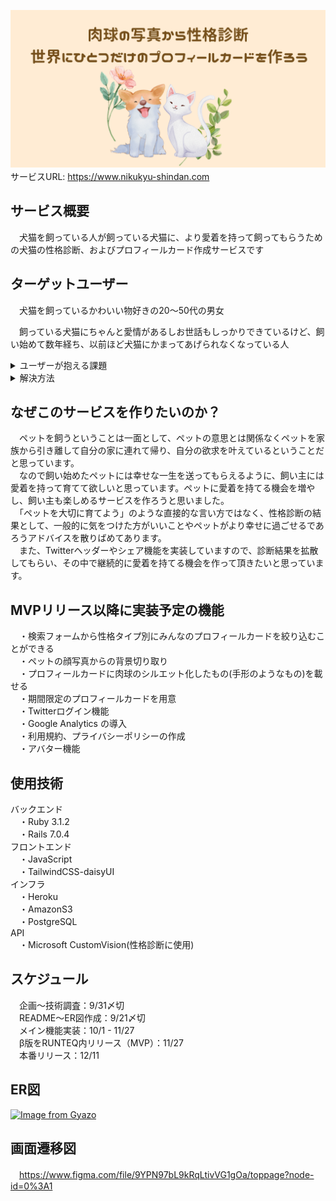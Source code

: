 ![ロゴ画像](app/assets/images/ogp.png)
　サービスURL: https://www.nikukyu-shindan.com
## サービス概要

　犬猫を飼っている人が飼っている犬猫に、より愛着を持って飼ってもらうための犬猫の性格診断、およびプロフィールカード作成サービスです

## ターゲットユーザー

　犬猫を飼っているかわいい物好きの20〜50代の男女

　飼っている犬猫にちゃんと愛情があるしお世話もしっかりできているけど、飼い始めて数年経ち、以前ほど犬猫にかまってあげられなくなっている人<br>

<details>
 <summary>ユーザーが抱える課題</summary>
　犬猫を飼い始めた当初は小さかったしすごく可愛くて愛情を持って育ててきた<br>
　今も可愛いと思うしお世話もしっかりできているが、飼い始めた当初よりはかまってあげられていない
</details>

<details>
 <summary>解決方法</summary>
　①肉球の性格診断結果を通して犬猫の行動、性格により興味を持ってもらう<br>
　②プロフィールカードをSNSプロフィールに設定していただくことで、さらに身近に犬猫を感じてもらう<br>
　③シェア機能による性格診断結果やプロフィールカードの共有で、飼い主同士のコミュニケーションをしてもらう<br>
　これら①〜③を通して飼い主が犬猫を意識するきっかけを多くつくり、今までより愛着を持って飼ってもらう
</details>

## なぜこのサービスを作りたいのか？<br>
　ペットを飼うということは一面として、ペットの意思とは関係なくペットを家族から引き離して自分の家に連れて帰り、自分の欲求を叶えているということだと思っています。<br>
　なので飼い始めたペットには幸せな一生を送ってもらえるように、飼い主には愛着を持って育てて欲しいと思っています。ペットに愛着を持てる機会を増やし、飼い主も楽しめるサービスを作ろうと思いました。<br>
　「ペットを大切に育てよう」のような直接的な言い方ではなく、性格診断の結果として、一般的に気をつけた方がいいことやペットがより幸せに過ごせるであろうアドバイスを散りばめてあります。<br>
　また、Twitterヘッダーやシェア機能を実装していますので、診断結果を拡散してもらい、その中で継続的に愛着を持てる機会を作って頂きたいと思っています。

## MVPリリース以降に実装予定の機能

　・検索フォームから性格タイプ別にみんなのプロフィールカードを絞り込むことができる<br>
　・ペットの顔写真からの背景切り取り<br>
　・プロフィールカードに肉球のシルエット化したもの(手形のようなもの)を載せる<br>
　・期間限定のプロフィールカードを用意<br>
　・Twitterログイン機能<br>
　・Google Analytics の導入<br>
　・利用規約、プライバシーポリシーの作成<br>
　・アバター機能<br>

## 使用技術
バックエンド<br>
　・Ruby 3.1.2<br>
　・Rails 7.0.4<br>
フロントエンド<br>
　・JavaScript<br>
　・TailwindCSS-daisyUI<br>
インフラ<br>
　・Heroku<br>
　・AmazonS3<br>
　・PostgreSQL<br>
API<br>
　・Microsoft CustomVision(性格診断に使用)<br>

## スケジュール
　企画〜技術調査：9/31〆切<br>
　README〜ER図作成：9/21〆切<br>
　メイン機能実装：10/1 - 11/27<br>
　β版をRUNTEQ内リリース（MVP）：11/27<br>
　本番リリース：12/11<br>

## ER図
[![Image from Gyazo](https://i.gyazo.com/33b677a73fc9a1158d76dc490192f2ef.png)](https://gyazo.com/33b677a73fc9a1158d76dc490192f2ef)

## 画面遷移図
　https://www.figma.com/file/9YPN97bL9kRqLtivVG1gOa/toppage?node-id=0%3A1<br>
